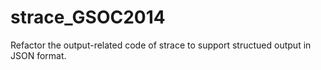 strace_GSOC2014
===============

Refactor the output-related code of strace to support structued output in JSON format.
